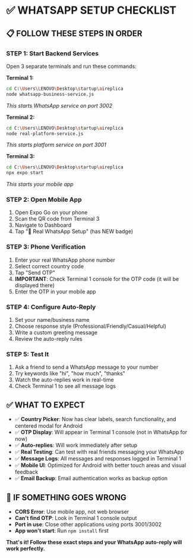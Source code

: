 # ✅ WHATSAPP SETUP CHECKLIST

## 📋 FOLLOW THESE STEPS IN ORDER

### **STEP 1: Start Backend Services**
Open 3 separate terminals and run these commands:

**Terminal 1:**
```bash
cd C:\Users\LENOVO\Desktop\startup\aireplica
node whatsapp-business-service.js
```
*This starts WhatsApp service on port 3002*

**Terminal 2:**
```bash
cd C:\Users\LENOVO\Desktop\startup\aireplica
node real-platform-service.js
```
*This starts platform service on port 3001*

**Terminal 3:**
```bash
cd C:\Users\LENOVO\Desktop\startup\aireplica
npx expo start
```
*This starts your mobile app*

### **STEP 2: Open Mobile App**
1. Open Expo Go on your phone
2. Scan the QR code from Terminal 3
3. Navigate to Dashboard
4. Tap "📱 Real WhatsApp Setup" (has NEW badge)

### **STEP 3: Phone Verification**
1. Enter your real WhatsApp phone number
2. Select correct country code
3. Tap "Send OTP"
4. **IMPORTANT**: Check Terminal 1 console for the OTP code (it will be displayed there)
5. Enter the OTP in your mobile app

### **STEP 4: Configure Auto-Reply**
1. Set your name/business name
2. Choose response style (Professional/Friendly/Casual/Helpful)
3. Write a custom greeting message
4. Review the auto-reply rules

### **STEP 5: Test It**
1. Ask a friend to send a WhatsApp message to your number
2. Try keywords like "hi", "how much", "thanks"
3. Watch the auto-replies work in real-time
4. Check Terminal 1 to see all message logs

## ✅ WHAT TO EXPECT

- ✅ **Country Picker**: Now has clear labels, search functionality, and centered modal for Android
- ✅ **OTP Display**: Will appear in Terminal 1 console (not in WhatsApp for now)
- ✅ **Auto-replies**: Will work immediately after setup
- ✅ **Real Testing**: Can test with real friends messaging your WhatsApp
- ✅ **Message Logs**: All messages and responses logged in Terminal 1
- ✅ **Mobile UI**: Optimized for Android with better touch areas and visual feedback
- ✅ **Email Backup**: Email authentication works as backup option

## 🔧 IF SOMETHING GOES WRONG

- **CORS Error**: Use mobile app, not web browser
- **Can't find OTP**: Look in Terminal 1 console output
- **Port in use**: Close other applications using ports 3001/3002
- **App won't start**: Run `npm install` first

**That's it! Follow these exact steps and your WhatsApp auto-reply will work perfectly.**
